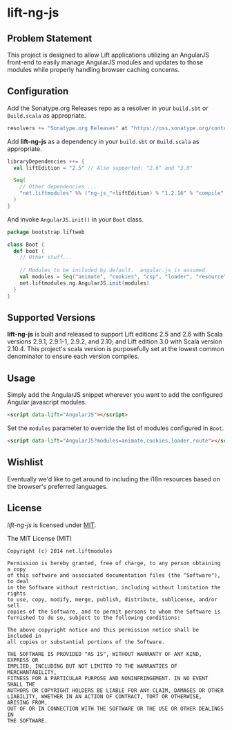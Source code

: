 # lift-ng-js

## Problem Statement

This project is designed to allow Lift applications utilizing an AngularJS front-end to easily manage AngularJS modules and updates to those modules while properly handling browser caching concerns.

## Configuration

Add the Sonatype.org Releases repo as a resolver in your `build.sbt` or `Build.scala` as appropriate.

```scala
resolvers += "Sonatype.org Releases" at "https://oss.sonatype.org/content/repositories/releases/"
```

Add **lift-ng-js** as a dependency in your `build.sbt` or `Build.scala` as appropriate.

```scala
libraryDependencies ++= {
  val liftEdition = "2.5" // Also supported: "2.6" and "3.0"

  Seq(
    // Other dependencies ...
    "net.liftmodules" %% ("ng-js_"+liftEdition) % "1.2.16" % "compile"
  )
}
```

And invoke `AngularJS.init()` in your `Boot` class.

```scala
package bootstrap.liftweb

class Boot {
  def boot {
    // Other stuff...
    
    // Modules to be included by default.  angular.js is assumed.
    val modules = Seq("animate", "cookies", "csp", "loader", "resource", "route", "sanitize", "touch")
    net.liftmodules.ng.AngularJS.init(modules)
  }
}
```

## Supported Versions

**lift-ng-js** is built and released to support Lift editions 2.5 and 2.6 with Scala versions 2.9.1, 2.9.1-1, 2.9.2, and 2.10; and Lift edition 3.0 with Scala version 2.10.4.  This project's scala version is purposefully set at the lowest common denominator to ensure each version compiles.

## Usage

Simply add the AngularJS snippet wherever you want to add the configured Angular javascript modules.

```html
<script data-lift="AngularJS"></script>
```

Set the `modules` parameter to override the list of modules configured in `Boot`.

```html
<script data-lift="AngularJS?modules=animate,cookies,loader,route"></script>
```

## Wishlist

Eventually we'd like to get around to including the i18n resources based on the browser's preferred languages.

## License

*lift-ng-js* is licensed under [MIT](http://opensource.org/licenses/MIT).

   The MIT License (MIT)

    Copyright (c) 2014 net.liftmodules

    Permission is hereby granted, free of charge, to any person obtaining a copy
    of this software and associated documentation files (the "Software"), to deal
    in the Software without restriction, including without limitation the rights
    to use, copy, modify, merge, publish, distribute, sublicense, and/or sell
    copies of the Software, and to permit persons to whom the Software is
    furnished to do so, subject to the following conditions:

    The above copyright notice and this permission notice shall be included in
    all copies or substantial portions of the Software.

    THE SOFTWARE IS PROVIDED "AS IS", WITHOUT WARRANTY OF ANY KIND, EXPRESS OR
    IMPLIED, INCLUDING BUT NOT LIMITED TO THE WARRANTIES OF MERCHANTABILITY,
    FITNESS FOR A PARTICULAR PURPOSE AND NONINFRINGEMENT. IN NO EVENT SHALL THE
    AUTHORS OR COPYRIGHT HOLDERS BE LIABLE FOR ANY CLAIM, DAMAGES OR OTHER
    LIABILITY, WHETHER IN AN ACTION OF CONTRACT, TORT OR OTHERWISE, ARISING FROM,
    OUT OF OR IN CONNECTION WITH THE SOFTWARE OR THE USE OR OTHER DEALINGS IN
    THE SOFTWARE.

